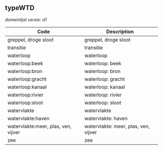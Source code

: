 ## typeWTD

*domeinlijst versie: d1* 

 |Code |Description	|
|	---	|	---	|
| greppel, droge sloot | greppel, droge sloot |
| transitie | transitie |
| waterloop | waterloop |
| waterloop:beek | waterloop: beek |
| waterloop:bron | waterloop: bron |
| waterloop:gracht | waterloop: gracht |
| waterloop:kanaal | waterloop: kanaal |
| waterloop:rivier | waterloop: rivier |
| waterloop:sloot | waterloop: sloot |
| watervlakte | watervlakte |
| watervlakte:haven | watervlakte: haven |
| watervlakte:meer, plas, ven, vijver | watervlakte: meer, plas, ven, vijver |
| zee | zee |
